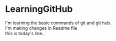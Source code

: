 # LearningGitHub
I'm learning the basic commands of git and git hub.
<br/>
I'm making changes in Readme file 
<br/>
this is today's line..